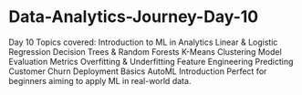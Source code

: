 # Data-Analytics-Journey-Day-10
Day 10  Topics covered:  Introduction to ML in Analytics  Linear &amp; Logistic Regression  Decision Trees &amp; Random Forests  K-Means Clustering  Model Evaluation Metrics  Overfitting &amp; Underfitting  Feature Engineering Predicting Customer Churn  Deployment Basics  AutoML Introduction Perfect for beginners aiming to apply ML in real-world data.
